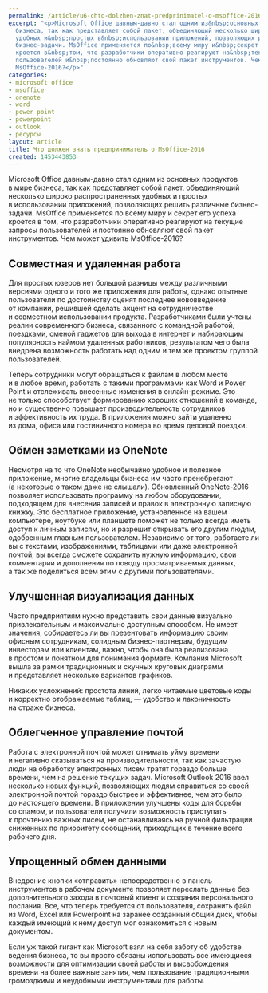 ```yaml
---
permalink: /article/u6-chto-dolzhen-znat-predprinimatel-o-msoffice-2016
excerpt: "<p>Microsoft Office давным-давно стал одним из&nbsp;основных продуктов в&nbsp;мире
  бизнеса, так как представляет собой пакет, объединяющий несколько широко распространенных
  удобных и&nbsp;простых в&nbsp;использовании приложений, позволяющих решить различные
  бизнес-задачи. MsOffice применяется по&nbsp;всему миру и&nbsp;секрет его успеха
  кроется в&nbsp;том, что разработчики оперативно реагируют на&nbsp;текущие запросы
  пользователей и&nbsp;постоянно обновляют свой пакет инструментов. Чем может удивить
  MsOffice-2016?</p>"
categories:
- microsoft office
- msoffice
- onenote
- word
- power point
- powerpoint
- outlook
- ресурсы
layout: article
title: Что должен знать предприниматель о MsOffice-2016
created: 1453443853
---
```

<p>Microsoft Office давным-давно стал одним из&nbsp;основных продуктов в&nbsp;мире бизнеса, так как представляет собой пакет, объединяющий несколько широко распространенных удобных и&nbsp;простых в&nbsp;использовании приложений, позволяющих решить различные бизнес-задачи. MsOffice применяется по&nbsp;всему миру и&nbsp;секрет его успеха кроется в&nbsp;том, что разработчики оперативно реагируют на&nbsp;текущие запросы пользователей и&nbsp;постоянно обновляют свой пакет инструментов. Чем может удивить MsOffice-2016?</p>
<h2>Совместная и&nbsp;удаленная работа</h2>
<p>Для простых юзеров нет большой разницы между различными версиями одного и&nbsp;того&nbsp;же приложения для работы, однако опытные пользователи по&nbsp;достоинству оценят последнее нововведение от&nbsp;компании, решившей сделать акцент на&nbsp;сотрудничестве и&nbsp;совместном использовании продукта. Разработчиками были учтены реалии современного бизнеса, связанного с&nbsp;командной работой, поездками, сменой гаджетов для выхода в&nbsp;интернет и&nbsp;набирающим популярность наймом удаленных работников, результатом чего была внедрена возможность работать над одним и&nbsp;тем&nbsp;же проектом группой пользователей.</p>
<p>Теперь сотрудники могут обращаться к&nbsp;файлам в&nbsp;любом месте и&nbsp;в&nbsp;любое время, работать с&nbsp;такими программами как Word и&nbsp;Power Point и&nbsp;отслеживать внесенные изменения в&nbsp;онлайн-режиме. Это не&nbsp;только способствует формированию хороших отношений в&nbsp;команде, но&nbsp;и&nbsp;существенно повышает производительность сотрудников и&nbsp;эффективность их&nbsp;труда. В&nbsp;приложения можно зайти удаленно из&nbsp;дома, офиса или гостиничного номера во&nbsp;время деловой поездки.</p>
<h2>Обмен заметками из&nbsp;OneNote </h2>
<p>Несмотря на&nbsp;то&nbsp;что OneNote необычайно удобное и&nbsp;полезное приложение, многие владельцы бизнеса им&nbsp;часто пренебрегают (а&nbsp;некоторые о&nbsp;таком даже не&nbsp;слышали). Обновленный OneNote-2016 позволяет использовать программу на&nbsp;любом оборудовании, подходящем для внесения записей и&nbsp;правок в&nbsp;электронную записную книжку. Это бесплатное приложение, установленное на&nbsp;вашем компьютере, ноутбуке или планшете поможет не&nbsp;только всегда иметь доступ к&nbsp;личным записям, но&nbsp;и&nbsp;разрешит открывать его другим людям, одобренным главным пользователем. Независимо от&nbsp;того, работаете&nbsp;ли вы&nbsp;с&nbsp;текстами, изображениями, таблицами или даже электронной почтой, вы&nbsp;всегда сможете сохранить нужную информацию, свои комментарии и&nbsp;дополнения по&nbsp;поводу просматриваемых данных, а&nbsp;так&nbsp;же поделиться всем этим с&nbsp;другими пользователями.</p>
<h2>Улучшенная визуализация данных</h2>
<p>Часто предприятиям нужно представить свои данные визуально привлекательным и&nbsp;максимально доступным способом. Не&nbsp;имеет значения, собираетесь&nbsp;ли вы&nbsp;презентовать информацию своим офисным сотрудникам, солидным бизнес-партнерам, будущим инвесторам или клиентам, важно, чтобы она была реализована в&nbsp;простом и&nbsp;понятном для понимания формате. Компания Microsoft вышла за&nbsp;рамки традиционных и&nbsp;скучных круговых диаграмм и&nbsp;представляет несколько вариантов графиков.</p>
<p>Никаких усложнений: простота линий, легко читаемые цветовые коды и&nbsp;корректно отображаемые таблиц,&nbsp;— удобство и&nbsp;лаконичность на&nbsp;страже бизнеса.</p>
<h2>Облегченное управление почтой</h2>
<p>Работа с&nbsp;электронной почтой может отнимать уйму времени и&nbsp;негативно сказываться на&nbsp;производительности, так как зачастую люди на&nbsp;обработку электронных писем тратят гораздо больше времени, чем на&nbsp;решение текущих задач. Microsoft Outlook 2016 ввел несколько новых функций, позволяющих людям справиться со&nbsp;своей электронной почтой гораздо быстрее и&nbsp;эффективнее, чем это было до&nbsp;настоящего времени. В&nbsp;приложении улучшены коды для борьбы со&nbsp;спамом, и&nbsp;пользователи получили возможность приступать к&nbsp;прочтению важных писем, не&nbsp;останавливаясь на&nbsp;ручной фильтрации сниженных по&nbsp;приоритету сообщений, приходящих в&nbsp;течение всего рабочего дня.</p>
<h2>Упрощенный обмен данными</h2>
<p>Внедрение кнопки «отправить» непосредственно в&nbsp;панель инструментов в&nbsp;рабочем документе позволяет переслать данные без дополнительного захода в&nbsp;почтовый клиент и&nbsp;создания персонального послания. Все, что теперь требуется от&nbsp;пользователя, сохранить файл из&nbsp;Word, Excel или Powerpoint на&nbsp;заранее созданный общий диск, чтобы каждый имеющий к&nbsp;нему доступ мог ознакомиться с&nbsp;новым документом.</p>
<p>Если уж&nbsp;такой гигант как Microsoft взял на&nbsp;себя заботу об&nbsp;удобстве ведения бизнеса, то&nbsp;вы&nbsp;просто обязаны использовать все имеющиеся возможности для оптимизации своей работы и&nbsp;высвобождения времени на&nbsp;более важные занятия, чем пользование традиционными громоздкими и&nbsp;неудобными инструментами для работы.</p>
